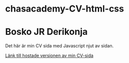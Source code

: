 # chasacademy-CV-html-css
# Bosko JR Derikonja
Det här är min CV sida med Javascript
njut av sidan.

[Länk till hostade versionen av min CV-sida](https://boskojr.github.io/CV-Portfolio/)